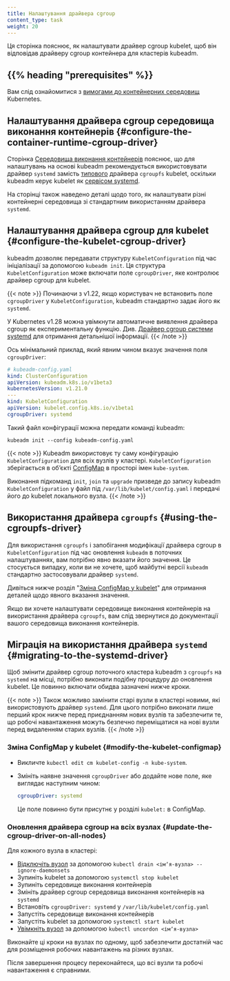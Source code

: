```yaml
---
title: Налаштування драйвера cgroup
content_type: task
weight: 20
---
```


<!-- overview -->

Ця сторінка пояснює, як налаштувати драйвер cgroup kubelet, щоб він відповідав драйверу cgroup контейнера для кластерів kubeadm.

## {{% heading "prerequisites" %}}

Вам слід ознайомитися з [вимогами до контейнерних середовищ](/uk/docs/setup/production-environment/container-runtimes) Kubernetes.

<!-- steps -->

## Налаштування драйвера cgroup середовища виконання контейнерів {#configure-the-container-runtime-cgroup-driver}

Сторінка [Середовища виконання контейнерів](/uk/docs/setup/production-environment/container-runtimes) пояснює, що для налаштувань на основі kubeadm рекомендується використовувати драйвер `systemd` замість [типового](/uk/docs/reference/config-api/kubelet-config.v1beta1) драйвера `cgroupfs` kubelet, оскільки kubeadm керує kubelet як [сервісом systemd](/uk/docs/setup/production-environment/tools/kubeadm/kubelet-integration).

На сторінці також наведено деталі щодо того, як налаштувати різні контейнерні середовища зі стандартним використанням драйвера `systemd`.

## Налаштування драйвера cgroup для kubelet {#configure-the-kubelet-cgroup-driver}

kubeadm дозволяє передавати структуру `KubeletConfiguration` під час ініціалізації за допомогою `kubeadm init`. Ця структура `KubeletConfiguration` може включати поле `cgroupDriver`, яке контролює драйвер cgroup для kubelet.

{{< note >}}
Починаючи з v1.22, якщо користувач не встановить поле `cgroupDriver` у `KubeletConfiguration`, kubeadm стандартно задає його як `systemd`.

У Kubernetes v1.28 можна увімкнути автоматичне виявлення драйвера cgroup як експериментальну функцію. Див. [Драйвер cgroup системи systemd](/uk/docs/setup/production-environment/container-runtimes/#systemd-cgroup-driver) для отримання детальнішої інформації.
{{< /note >}}

Ось мінімальний приклад, який явним чином вказує значення поля `cgroupDriver`:

```yaml
# kubeadm-config.yaml
kind: ClusterConfiguration
apiVersion: kubeadm.k8s.io/v1beta3
kubernetesVersion: v1.21.0
---
kind: KubeletConfiguration
apiVersion: kubelet.config.k8s.io/v1beta1
cgroupDriver: systemd
```

Такий файл конфігурації можна передати команді kubeadm:

```shell
kubeadm init --config kubeadm-config.yaml
```

{{< note >}}
Kubeadm використовує ту саму конфігурацію `KubeletConfiguration` для всіх вузлів у кластері. `KubeletConfiguration` зберігається в обʼєкті [ConfigMap](/uk/docs/concepts/configuration/configmap) в просторі імен `kube-system`.

Виконання підкоманд `init`, `join` та `upgrade` призведе до запису kubeadm `KubeletConfiguration` у файл під `/var/lib/kubelet/config.yaml` і передачі його до kubelet локального вузла.
{{< /note >}}

## Використання драйвера `cgroupfs` {#using-the-cgroupfs-driver}

Для використання `cgroupfs` і запобігання модифікації драйвера cgroup в `KubeletConfiguration` під час оновлення `kubeadm` в поточних налаштуваннях, вам потрібно явно вказати його значення. Це стосується випадку, коли ви не хочете, щоб майбутні версії `kubeadm` стандартно застосовували драйвер `systemd`.

Дивіться нижче розділ "[Зміна ConfigMap у kubelet](#modify-the-kubelet-configmap)" для отримання деталей щодо явного вказання значення.

Якщо ви хочете налаштувати середовище виконання контейнерів на використання драйвера `cgroupfs`, вам слід звернутися до документації вашого середовища виконання контейнерів.

## Міграція на використання драйвера `systemd` {#migrating-to-the-systemd-driver}

Щоб змінити драйвер cgroup поточного кластера kubeadm з `cgroupfs` на `systemd` на місці, потрібно виконати подібну процедуру до оновлення kubelet. Це повинно включати обидва зазначені нижче кроки.

{{< note >}}
Також можливо замінити старі вузли в кластері новими, які використовують драйвер `systemd`. Для цього потрібно виконати лише перший крок нижче перед приєднанням нових вузлів та забезпечити те, що робочі навантаження можуть безпечно переміщатися на нові вузли перед видаленням старих вузлів.
{{< /note >}}

### Зміна ConfigMap у kubelet {#modify-the-kubelet-configmap}

- Викличте `kubectl edit cm kubelet-config -n kube-system`.
- Змініть наявне значення `cgroupDriver` або додайте нове поле, яке виглядає наступним чином:

  ```yaml
  cgroupDriver: systemd
  ```

  Це поле повинно бути присутнє у розділі `kubelet:` в ConfigMap.

### Оновлення драйвера cgroup на всіх вузлах {#update-the-cgroup-driver-on-all-nodes}

Для кожного вузла в кластері:

- [Відключіть вузол](/uk/docs/tasks/administer-cluster/safely-drain-node) за допомогою `kubectl drain <імʼя-вузла> --ignore-daemonsets`
- Зупиніть kubelet за допомогою `systemctl stop kubelet`
- Зупиніть середовище виконання контейнерів
- Змініть драйвер cgroup середовища виконання контейнерів на `systemd`
- Встановіть `cgroupDriver: systemd` у `/var/lib/kubelet/config.yaml`
- Запустіть середовище виконання контейнерів
- Запустіть kubelet за допомогою `systemctl start kubelet`
- [Увімкніть вузол](/uk/docs/tasks/administer-cluster/safely-drain-node) за допомогою `kubectl uncordon <імʼя-вузла>`

Виконайте ці кроки на вузлах по одному, щоб забезпечити достатній час для розміщення робочих навантажень на різних вузлах.

Після завершення процесу переконайтеся, що всі вузли та робочі навантаження є справними.
